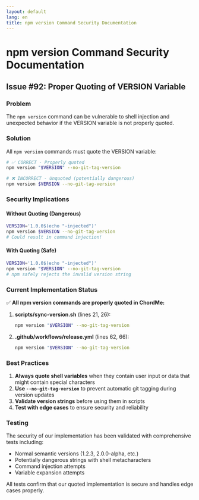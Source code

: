 ```yaml
---
layout: default
lang: en
title: npm version Command Security Documentation
---
```


# npm version Command Security Documentation

## Issue #92: Proper Quoting of VERSION Variable

### Problem
The `npm version` command can be vulnerable to shell injection and unexpected behavior if the VERSION variable is not properly quoted.

### Solution
All `npm version` commands must quote the VERSION variable:
```bash
# ✅ CORRECT - Properly quoted
npm version "$VERSION" --no-git-tag-version

# ❌ INCORRECT - Unquoted (potentially dangerous)
npm version $VERSION --no-git-tag-version
```

### Security Implications

#### Without Quoting (Dangerous)
```bash
VERSION='1.0.0$(echo "-injected")'
npm version $VERSION --no-git-tag-version
# Could result in command injection!
```

#### With Quoting (Safe)
```bash
VERSION='1.0.0$(echo "-injected")'
npm version "$VERSION" --no-git-tag-version
# npm safely rejects the invalid version string
```

### Current Implementation Status

✅ **All npm version commands are properly quoted in ChordMe:**

1. **scripts/sync-version.sh** (lines 21, 26):
   ```bash
   npm version "$VERSION" --no-git-tag-version
   ```

2. **.github/workflows/release.yml** (lines 62, 66):
   ```bash
   npm version "$VERSION" --no-git-tag-version
   ```

### Best Practices

1. **Always quote shell variables** when they contain user input or data that might contain special characters
2. **Use `--no-git-tag-version`** to prevent automatic git tagging during version updates
3. **Validate version strings** before using them in scripts
4. **Test with edge cases** to ensure security and reliability

### Testing

The security of our implementation has been validated with comprehensive tests including:
- Normal semantic versions (1.2.3, 2.0.0-alpha, etc.)
- Potentially dangerous strings with shell metacharacters
- Command injection attempts
- Variable expansion attempts

All tests confirm that our quoted implementation is secure and handles edge cases properly.